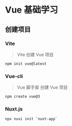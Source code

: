 # Vue 基础学习

## 创建项目

### Vite

> Vite 创建 Vue 项目

```bash
npm init vue@latest
```

### Vue-cli

> Vue 脚手架 创建 Vue 项目

```bash
npm create vue@3
```

### Nuxt.js

```bash
npx nuxi init `nuxt-app`
```
